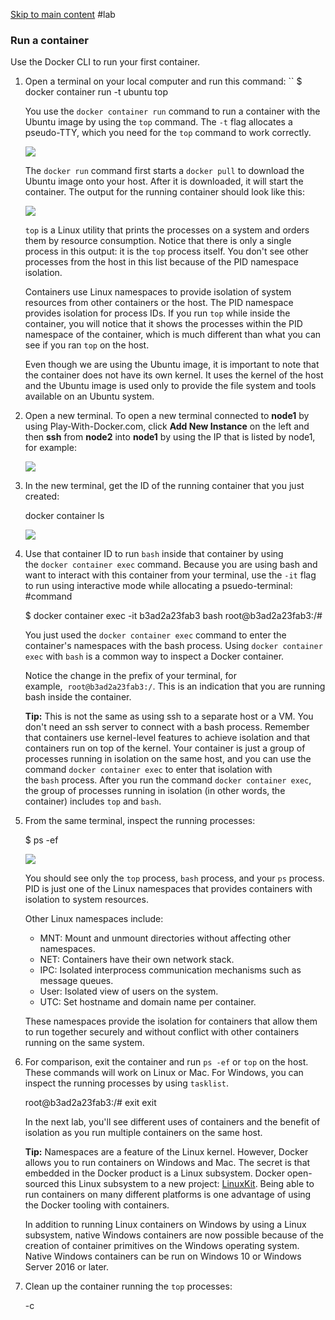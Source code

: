 [Skip to main content](https://courses.cognitiveclass.ai/xblock/block-v1:IBMDeveloperSkillsNetwork+CO0101EN+v1+type@vertical+block@7cca446bd64348f88404131129441a67?show_title=0&show_bookmark_button=0&recheck_access=1&view=student_view#main)
#lab 
### Run a container

Use the Docker CLI to run your first container.

1. Open a terminal on your local computer and run this command:
    ``
    $ docker container run -t ubuntu top
    
    You use the `docker container run` command to run a container with the Ubuntu image by using the `top` command. The `-t` flag allocates a pseudo-TTY, which you need for the `top` command to work correctly.
    
    ![](https://courses.cognitiveclass.ai/assets/courseware/v1/bf022dd72d1aa447158850d795cc82bb/asset-v1:IBMDeveloperSkillsNetwork+CO0101EN+v1+type@asset+block/lab1_step1_1.png)
    
    The `docker run` command first starts a `docker pull` to download the Ubuntu image onto your host. After it is downloaded, it will start the container. The output for the running container should look like this:
    
    ![](https://courses.cognitiveclass.ai/assets/courseware/v1/d11940751dd3b0de71cab372cfccd284/asset-v1:IBMDeveloperSkillsNetwork+CO0101EN+v1+type@asset+block/lab1_step1_2.png)
    
    `top` is a Linux utility that prints the processes on a system and orders them by resource consumption. Notice that there is only a single process in this output: it is the `top` process itself. You don't see other processes from the host in this list because of the PID namespace isolation.
    
    Containers use Linux namespaces to provide isolation of system resources from other containers or the host. The PID namespace provides isolation for process IDs. If you run `top` while inside the container, you will notice that it shows the processes within the PID namespace of the container, which is much different than what you can see if you ran `top` on the host.
    
    Even though we are using the Ubuntu image, it is important to note that the container does not have its own kernel. It uses the kernel of the host and the Ubuntu image is used only to provide the file system and tools available on an Ubuntu system.
    
2. Open a new terminal. To open a new terminal connected to **node1** by using Play-With-Docker.com, click **Add New Instance** on the left and then **ssh** from **node2** into **node1** by using the IP that is listed by node1, for example:
    
    ![](https://courses.cognitiveclass.ai/assets/courseware/v1/71523c56a5b7544646b38bf37e8dd9a7/asset-v1:IBMDeveloperSkillsNetwork+CO0101EN+v1+type@asset+block/lab1_step1_3a.png)
    
3. In the new terminal, get the ID of the running container that you just created:
    
    docker container ls 
     
    
    ![](https://courses.cognitiveclass.ai/assets/courseware/v1/6a826f45cab3ae2dd0c6bddcd3a4eaea/asset-v1:IBMDeveloperSkillsNetwork+CO0101EN+v1+type@asset+block/lab1_step1_3.png)
    
4. Use that container ID to run `bash` inside that container by using the `docker container exec` command. Because you are using bash and want to interact with this container from your terminal, use the `-it` flag to run using interactive mode while allocating a psuedo-terminal:
#command
    
    $ docker container exec -it b3ad2a23fab3 bash 
    root@b3ad2a23fab3:/#
    
    You just used the `docker container exec` command to enter the container's namespaces with the bash process. Using `docker container exec` with `bash` is a common way to inspect a Docker container.
    
    Notice the change in the prefix of your terminal, for example,  `root@b3ad2a23fab3:/`. This is an indication that you are running bash inside the container.
    
    **Tip:** This is not the same as using ssh to a separate host or a VM. You don't need an ssh server to connect with a bash process. Remember that containers use kernel-level features to achieve isolation and that containers run on top of the kernel. Your container is just a group of processes running in isolation on the same host, and you can use the command `docker container exec` to enter that isolation with the `bash` process. After you run the command `docker container exec`, the group of processes running in isolation (in other words, the container) includes `top` and `bash`.
    
5. From the same terminal, inspect the running processes:
    
    $ ps -ef
     
    
    ![](https://courses.cognitiveclass.ai/assets/courseware/v1/6ccbf68f05efd96cb645ab4f4ea30c40/asset-v1:IBMDeveloperSkillsNetwork+CO0101EN+v1+type@asset+block/lab1_step1_3b.png)
    
    You should see only the `top` process, `bash` process, and your `ps` process. PID is just one of the Linux namespaces that provides containers with isolation to system resources.
    
    Other Linux namespaces include:
    
    - MNT: Mount and unmount directories without affecting other namespaces.
    - NET: Containers have their own network stack.
    - IPC: Isolated interprocess communication mechanisms such as message queues.
    - User: Isolated view of users on the system.
    - UTC: Set hostname and domain name per container.
    
    These namespaces provide the isolation for containers that allow them to run together securely and without conflict with other containers running on the same system.
    
6. For comparison, exit the container and run `ps -ef` or `top` on the host. These commands will work on Linux or Mac. For Windows, you can inspect the running processes by using `tasklist`.
    
    root@b3ad2a23fab3:/# exit 
    exit
    
    In the next lab, you'll see different uses of containers and the benefit of isolation as you run multiple containers on the same host.
    
    **Tip:** Namespaces are a feature of the Linux kernel. However, Docker allows you to run containers on Windows and Mac. The secret is that embedded in the Docker product is a Linux subsystem. Docker open-sourced this Linux subsystem to a new project: [LinuxKit](https://github.com/linuxkit/linuxkit). Being able to run containers on many different platforms is one advantage of using the Docker tooling with containers.
    
    In addition to running Linux containers on Windows by using a Linux subsystem, native Windows containers are now possible because of the creation of container primitives on the Windows operating system. Native Windows containers can be run on Windows 10 or Windows Server 2016 or later.
    
7. Clean up the container running the `top` processes:
    
    <ctrl>-c